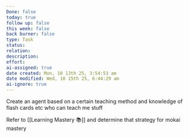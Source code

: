 ```yaml
---
Done: false
today: true
follow up: false
this week: false
back burner: false
type: Task
status:
relation:
description:
effort:
ai-assigned: true
date created: Mon, 10 13th 25, 3:54:53 am
date modified: Wed, 10 15th 25, 6:44:29 am
ai-ignore: true
---
```

Create an agent based on a certain teaching method and knowledge of flash cards etc who can teach  me stuff

Refer to [[Learning Mastery 📚]] and determine that strategy for mokai mastery
